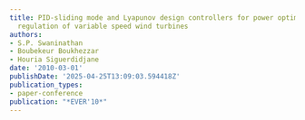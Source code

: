 ```yaml
---
title: PID-sliding mode and Lyapunov design controllers for power optimization and
  regulation of variable speed wind turbines
authors:
- S.P. Swaninathan
- Boubekeur Boukhezzar
- Houria Siguerdidjane
date: '2010-03-01'
publishDate: '2025-04-25T13:09:03.594418Z'
publication_types:
- paper-conference
publication: "*EVER'10*"
---
```

